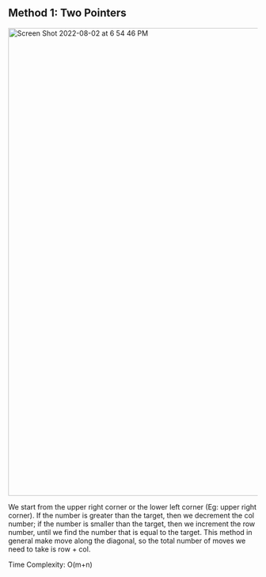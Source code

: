 ## Method 1: Two Pointers

<img width="943" alt="Screen Shot 2022-08-02 at 6 54 46 PM" src="https://user-images.githubusercontent.com/106039830/182487626-586c8694-990f-42ad-a518-6389ffb63822.png">

We start from the upper right corner or the lower left corner (Eg: upper right corner). If the number is greater than the target, then we decrement the col number; if the number is smaller than the target, then we increment the row number, until we find the number that is equal to the target. This method in general make move along the diagonal, so the total number of moves we need to take is row + col.

Time Complexity: O(m+n)
